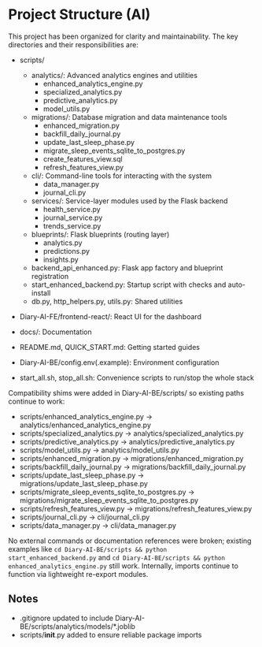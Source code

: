 # Project Structure (AI)

This project has been organized for clarity and maintainability. The key directories and their responsibilities are:

- scripts/
  - analytics/: Advanced analytics engines and utilities
    - enhanced_analytics_engine.py
    - specialized_analytics.py
    - predictive_analytics.py
    - model_utils.py
  - migrations/: Database migration and data maintenance tools
    - enhanced_migration.py
    - backfill_daily_journal.py
    - update_last_sleep_phase.py
    - migrate_sleep_events_sqlite_to_postgres.py
    - create_features_view.sql
    - refresh_features_view.py
  - cli/: Command-line tools for interacting with the system
    - data_manager.py
    - journal_cli.py
  - services/: Service-layer modules used by the Flask backend
    - health_service.py
    - journal_service.py
    - trends_service.py
  - blueprints/: Flask blueprints (routing layer)
    - analytics.py
    - predictions.py
    - insights.py
  - backend_api_enhanced.py: Flask app factory and blueprint registration
  - start_enhanced_backend.py: Startup script with checks and auto-install
  - db.py, http_helpers.py, utils.py: Shared utilities

- Diary-AI-FE/frontend-react/: React UI for the dashboard
- docs/: Documentation
- README.md, QUICK_START.md: Getting started guides
- Diary-AI-BE/config.env(.example): Environment configuration
- start_all.sh, stop_all.sh: Convenience scripts to run/stop the whole stack

Compatibility shims were added in Diary-AI-BE/scripts/ so existing paths continue to work:
- scripts/enhanced_analytics_engine.py -> analytics/enhanced_analytics_engine.py
- scripts/specialized_analytics.py -> analytics/specialized_analytics.py
- scripts/predictive_analytics.py -> analytics/predictive_analytics.py
- scripts/model_utils.py -> analytics/model_utils.py
- scripts/enhanced_migration.py -> migrations/enhanced_migration.py
- scripts/backfill_daily_journal.py -> migrations/backfill_daily_journal.py
- scripts/update_last_sleep_phase.py -> migrations/update_last_sleep_phase.py
- scripts/migrate_sleep_events_sqlite_to_postgres.py -> migrations/migrate_sleep_events_sqlite_to_postgres.py
- scripts/refresh_features_view.py -> migrations/refresh_features_view.py
- scripts/journal_cli.py -> cli/journal_cli.py
- scripts/data_manager.py -> cli/data_manager.py

No external commands or documentation references were broken; existing examples like
`cd Diary-AI-BE/scripts && python start_enhanced_backend.py` and `cd Diary-AI-BE/scripts && python enhanced_analytics_engine.py`
still work. Internally, imports continue to function via lightweight re-export modules.

## Notes
- .gitignore updated to include Diary-AI-BE/scripts/analytics/models/*.joblib
- scripts/__init__.py added to ensure reliable package imports
